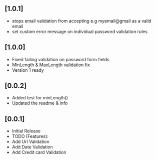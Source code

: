 ## [1.0.1]
* stops email validation from accepting e.g myemail@gmail as a valid email
* set custom error message on individual password validation rules
## [1.0.0]
* Fixed failing validation on password form fields
* MinLength & MaxLength validation fix
* Version 1 ready
## [0.0.2]
* Added test for minLength()
* Updated the readme & info
## [0.0.1]
* Initial Release
* TODO (Features):
* Add Url Validation
* Add Date Validation
* Add Credit card Validation